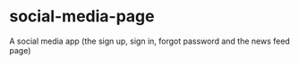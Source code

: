 # social-media-page
A social media app (the sign up, sign in, forgot password and the news feed page)
